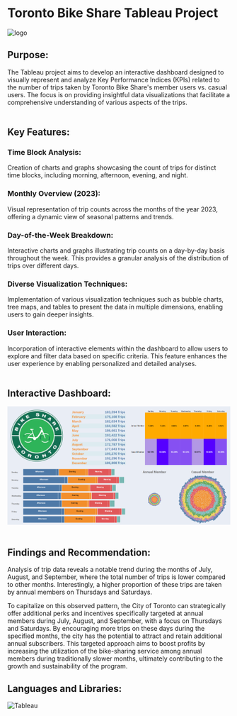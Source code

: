 # Toronto Bike Share Tableau Project
![logo](https://www.pbsc.com/uploads/articles/expansion_toronto/vignettetoronto.jpg)

## Purpose:

The Tableau project aims to develop an interactive dashboard designed to visually represent and analyze Key Performance Indices (KPIs) related to the number of trips taken by Toronto Bike Share's member users vs. casual users. The focus is on providing insightful data visualizations that facilitate a comprehensive understanding of various aspects of the trips.
<br><br>
## Key Features:

### Time Block Analysis:

Creation of charts and graphs showcasing the count of trips for distinct time blocks, including morning, afternoon, evening, and night.

### Monthly Overview (2023):

Visual representation of trip counts across the months of the year 2023, offering a dynamic view of seasonal patterns and trends.

### Day-of-the-Week Breakdown:

Interactive charts and graphs illustrating trip counts on a day-by-day basis throughout the week. This provides a granular analysis of the distribution of trips over different days.

### Diverse Visualization Techniques:

Implementation of various visualization techniques such as bubble charts, tree maps, and tables to present the data in multiple dimensions, enabling users to gain deeper insights.

### User Interaction:

Incorporation of interactive elements within the dashboard to allow users to explore and filter data based on specific criteria. This feature enhances the user experience by enabling personalized and detailed analyses.
<br><br>

## Interactive Dashboard:

![dashboard](https://github.com/ericyang91/Toronto_Bike_Share_Tableau_Project/blob/main/dashboard.png)
<br><br>

## Findings and Recommendation:

Analysis of trip data reveals a notable trend during the months of July, August, and September, where the total number of trips is lower compared to other months. Interestingly, a higher proportion of these trips are taken by annual members on Thursdays and Saturdays.


To capitalize on this observed pattern, the City of Toronto can strategically offer additional perks and incentives specifically targeted at annual members during July, August, and September, with a focus on Thursdays and Saturdays. By encouraging more trips on these days during the specified months, the city has the potential to attract and retain additional annual subscribers. This targeted approach aims to boost profits by increasing the utilization of the bike-sharing service among annual members during traditionally slower months, ultimately contributing to the growth and sustainability of the program.

## Languages and Libraries:

![Tableau](https://img.shields.io/badge/Tableau-E97627?style=flat&logo=tableau&logoColor=white)

